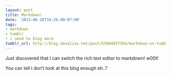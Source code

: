 ```yaml
---
layout: post
title: Markdown!
date: '2013-06-16T16:26:00-07:00'
tags:
- markdown
- tumblr
- i need to blog more
tumblr_url: http://blog.devalias.net/post/53084857564/markdown-on-tumblr
---
```

Just discovered that I can switch the rich text editor to markdown! w00t!

You can tell I don’t look at this blog enough eh..?
